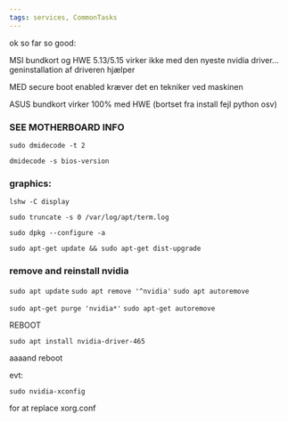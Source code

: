 ```yaml
---
tags: services, CommonTasks
---
```


ok so far so good:

MSI bundkort og HWE 5.13/5.15 virker ikke med den nyeste nvidia driver...  geninstallation af driveren hjælper

MED secure boot enabled kræver det en tekniker ved maskinen

ASUS bundkort virker 100% med HWE (bortset fra install fejl python osv)

### SEE MOTHERBOARD INFO
 
 ```sudo dmidecode -t 2 ```

`dmidecode -s bios-version`

### graphics: 

`lshw -C display`


`sudo truncate -s 0 /var/log/apt/term.log`

`sudo dpkg --configure -a` 

`sudo apt-get update && sudo apt-get dist-upgrade`


### remove and reinstall nvidia

`sudo apt update`
`sudo apt remove '^nvidia'`
`sudo apt autoremove`

`sudo apt-get purge 'nvidia*'`
`sudo apt-get autoremove`


REBOOT

`sudo apt install nvidia-driver-465`

aaaand reboot



evt:

`sudo nvidia-xconfig` 

for at replace xorg.conf



